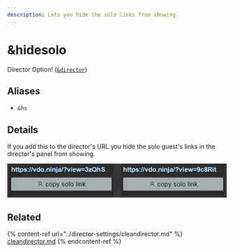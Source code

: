 ```yaml
---
description: Lets you hide the solo links from showing
---
```


# \&hidesolo

Director Option! ([`&director`](../viewers-settings/director.md))

## Aliases

* `&hs`

## Details

If you add this to the director's URL you hide the solo guest's links in the director's panel from showing.

![](<../.gitbook/assets/image (13).png>)

## Related

{% content-ref url="../director-settings/cleandirector.md" %}
[cleandirector.md](../director-settings/cleandirector.md)
{% endcontent-ref %}
